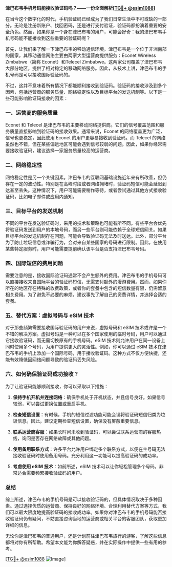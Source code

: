 **津巴布韦手机号码能接收验证码吗？——一份全面解析[[TG💪+ @esim1088](https://t.me/s/esim1088)]**

在当今这个数字化的时代，手机验证码已经成为了我们日常生活中不可或缺的一部分。无论是注册新账户、找回密码，还是进行支付验证，验证码都扮演着重要的安全角色。然而，如果你是一个身在津巴布韦的用户，可能会好奇：我的津巴布韦手机号码能不能接收到这些重要的验证码呢？

首先，让我们来了解一下津巴布韦的移动通信环境。津巴布韦是一个位于非洲南部的国家，其移动通信网络主要由两家大型运营商提供服务：Econet Wireless Zimbabwe（简称 Econet）和Telecel Zimbabwe。这两家公司覆盖了津巴布韦大部分地区，提供了相对稳定的移动网络服务。因此，从技术上讲，津巴布韦的手机号码是可以接收国际验证码的。

不过，这并不意味着所有情况下都能顺利接收到验证码。验证码的接收涉及到多个因素，包括运营商的服务质量、网络稳定性以及目标平台的发送机制等。以下是一些可能影响验证码接收的因素：

### 一、运营商的服务质量

Econet 和 Telecel 是津巴布韦的主要移动网络提供商。它们的信号覆盖范围和服务质量直接影响到验证码的接收效果。通常来说，Econet 的网络覆盖更为广泛，信号也更稳定，因此使用 Econet 的用户更容易接收到验证码。而 Telecel 的网络虽然也不错，但在某些偏远地区可能会遇到信号较弱的问题。因此，如果你经常需要接收验证码，建议选择一家服务质量较高的运营商。

### 二、网络稳定性

网络稳定性是另一个关键因素。津巴布韦的互联网基础设施近年来有所改善，但仍存在一定的波动性。特别是在高峰时段或者网络拥堵时，验证码短信可能会延迟到达甚至丢失。这种情况下，用户可能需要稍作等待，或者尝试通过其他方式接收验证码，比如电子邮件或应用内通知。

### 三、目标平台的发送机制

不同的平台在发送验证码时，采用的技术和策略也可能有所不同。有些平台会优先将验证码发送到用户的本地号码，而另一些平台则可能依赖于全球短信网关。如果目标平台的发送机制存在问题，可能会导致验证码无法及时送达。此外，部分平台为了防止垃圾信息或诈骗行为，会对来自某些国家的号码进行限制。因此，在使用某些特定服务时，用户可能需要提前确认该平台是否支持津巴布韦号码。

### 四、国际短信的费用问题

需要注意的是，接收国际验证码通常不会产生额外的费用。津巴布韦的手机号码可以直接接收来自国际平台的验证码短信，无需支付额外的漫游费用。然而，如果你所在的地区存在特殊的收费政策，或者你的套餐中包含的短信数量有限，仍需留意相关费用。为了避免不必要的麻烦，建议事先了解自己的资费详情，并选择合适的套餐。

### 五、替代方案：虚拟号码与 eSIM 技术

对于那些频繁需要接收国际验证码的用户来说，虚拟号码和 eSIM 技术或许是一个不错的解决方案。虚拟号码是一种可以在多个国家使用的临时号码，用户可以通过它接收验证码，而无需切换原有的手机号码。eSIM 技术则允许用户在同一设备上同时使用多个号码，为用户提供更大的灵活性。例如，你可以通过 eSIM 技术在津巴布韦的手机上添加一个国际号码，用于接收验证码。这种方式不仅方便快捷，还能有效降低因网络问题导致的验证码丢失风险。

### 六、如何确保验证码成功接收？

为了让验证码能够顺利接收，你可以采取以下措施：

1. **保持手机开机并连接网络**：确保手机处于开机状态，并且信号良好。如果信号较弱，可以尝试更换位置或重启手机。
   
2. **检查短信设置**：有时候，手机的短信过滤功能可能会误将验证码短信归类为垃圾信息。因此，建议定期检查短信设置，确保没有屏蔽重要信息。

3. **联系运营商客服**：如果长时间未收到验证码，可以尝试联系运营商的客服热线，询问是否存在网络故障或其他问题。

4. **使用备用联系方式**：许多平台允许用户绑定多个联系方式，以便在主号码无法接收验证码时使用备用号码。充分利用这一功能可以提高验证码的成功率。

5. **考虑使用 eSIM 技术**：如前所述，eSIM 技术可以让你轻松管理多个号码，非常适合需要频繁接收验证码的用户。

### 总结

综上所述，津巴布韦的手机号码是可以接收验证码的，但具体情况取决于多种因素。通过选择优质的运营商、保持良好的网络环境、合理利用替代方案等方式，我们可以最大限度地提高验证码的接收成功率。如果你对津巴布韦的手机号码能否接收验证码仍有疑问，不妨直接咨询当地的运营商或相关平台的客服团队，获取更加详细的信息。

无论你是津巴布韦的普通用户，还是计划前往津巴布韦旅行的游客，了解这些信息都将对你有所帮助。希望本文能为你解答疑惑，并在实际操作中提供一些有用的参考。

[[TG💪+ @esim1088](https://t.me/s/esim1088) ![Image](https://i.postimg.cc/4NQfJmqS/Snipaste-2025-05-13-00-14-12.png)]